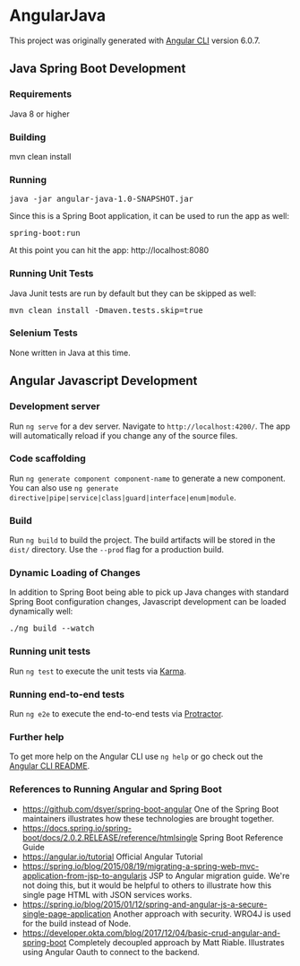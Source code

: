 # AngularJava
This project was originally generated with [Angular CLI](https://github.com/angular/angular-cli) 
version 6.0.7.

## Java Spring Boot Development
### Requirements
Java 8 or higher

### Building
mvn clean install

### Running
<pre>
java -jar angular-java-1.0-SNAPSHOT.jar
</pre>

Since this is a Spring Boot application, it can be used to run the app as well:
<pre>
spring-boot:run
</pre>

At this point you can hit the app: http://localhost:8080 

### Running Unit Tests
Java Junit tests are run by default but they can be skipped as well:
<pre>
mvn clean install -Dmaven.tests.skip=true
</pre>

### Selenium Tests
None written in Java at this time.

## Angular Javascript Development
### Development server
Run `ng serve` for a dev server. Navigate to `http://localhost:4200/`. The app will automatically reload if you change any of the source files.

### Code scaffolding
Run `ng generate component component-name` to generate a new component. You can also use `ng generate directive|pipe|service|class|guard|interface|enum|module`.

### Build
Run `ng build` to build the project. The build artifacts will be stored in the `dist/` directory. Use the `--prod` flag for a production build.

### Dynamic Loading of Changes
In addition to Spring Boot being able to pick up Java changes with standard Spring Boot
configuration changes, Javascript development can be loaded dynamically well:
<pre>
./ng build --watch
</pre>

### Running unit tests
Run `ng test` to execute the unit tests via [Karma](https://karma-runner.github.io).

### Running end-to-end tests
Run `ng e2e` to execute the end-to-end tests via [Protractor](http://www.protractortest.org/).

### Further help
To get more help on the Angular CLI use `ng help` or go check out the [Angular CLI README](https://github.com/angular/angular-cli/blob/master/README.md).

### References to Running Angular and Spring Boot
- https://github.com/dsyer/spring-boot-angular One of the Spring Boot 
maintainers illustrates how these technologies are brought together.
- https://docs.spring.io/spring-boot/docs/2.0.2.RELEASE/reference/htmlsingle 
Spring Boot Reference Guide
- https://angular.io/tutorial Official Angular Tutorial
- https://spring.io/blog/2015/08/19/migrating-a-spring-web-mvc-application-from-jsp-to-angularjs
JSP to Angular migration guide.  We're not doing this, but it would be helpful to others
to illustrate how this single page HTML with JSON services works.
- https://spring.io/blog/2015/01/12/spring-and-angular-js-a-secure-single-page-application
Another approach with security.  WRO4J is used for the build instead of Node.
- https://developer.okta.com/blog/2017/12/04/basic-crud-angular-and-spring-boot 
Completely decoupled approach by Matt Riable.  Illustrates using Angular Oauth to connect
to the backend.
